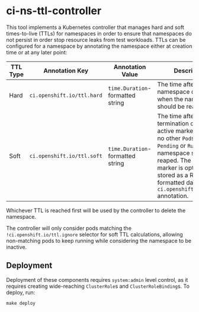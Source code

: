 # ci-ns-ttl-controller

This tool implements a Kubernetes controller that manages hard and soft times-to-live (TTLs) for namespaces in order to ensure that
namespaces do not persist in order stop resource leaks from test workloads. TTLs can be configured for a namespace by annotating
the namespace either at creation time or at any later point:

| TTL Type |       Annotation Key       |         Annotation Value         |                                                       Description                                                      |
| -------- | -------------------------- | -------------------------------- | ---------------------------------------------------------------------------------------------------------------------- |
| Hard     | `ci.openshift.io/ttl.hard` | `time.Duration`-formatted string | The time after namespace creation when the namespace should be reaped.                                                 |
| Soft     | `ci.openshift.io/ttl.soft` | `time.Duration`-formatted string | The time after `Pod` termination or last active marker where, if no other `Pod`s are `Pending` or `Running`, the namespace should be reaped. The last active marker is optional and stored as a RFC3339-formatted date in the `ci.openshift.io/active` annotation. |

Whichever TTL is reached first will be used by the controller to delete the namespace.

The controller will only consider pods matching the `!ci.openshift.io/ttl.ignore` selector for soft TTL calculations, allowing
non-matching pods to keep running while considering the namespace to be inactive.

## Deployment

Deployment of these components requires `system:admin` level control, as it requires creating wide-reaching `ClusterRole`s and
`ClusterRoleBinding`s. To deploy, run:

```
make deploy
```